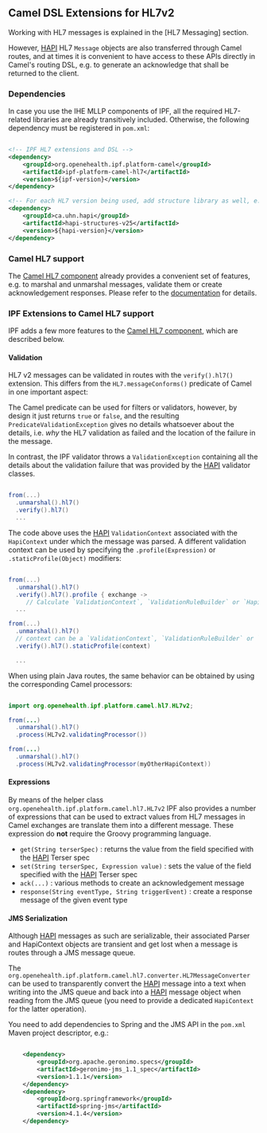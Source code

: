 ## Camel DSL Extensions for HL7v2

Working with HL7 messages is explained in the [HL7 Messaging] section.

However, [HAPI] HL7 `Message` objects are also transferred through Camel routes, and at times it is convenient
to have access to these APIs directly in Camel's routing DSL, e.g. to generate an acknowledge that shall be returned to
the client.


### Dependencies

In case you use the IHE MLLP components of IPF, all the required HL7-related libraries are already transitively included.
Otherwise, the following dependency must be registered in `pom.xml`:

```xml

<!-- IPF HL7 extensions and DSL -->
<dependency>
    <groupId>org.openehealth.ipf.platform-camel</groupId>
    <artifactId>ipf-platform-camel-hl7</artifactId>
    <version>${ipf-version}</version>
</dependency>

<!-- For each HL7 version being used, add structure library as well, e.g. v2.5 -->
<dependency>
    <groupId>ca.uhn.hapi</groupId>
    <artifactId>hapi-structures-v25</artifactId>
    <version>${hapi-version}</version>
</dependency>

```


### Camel HL7 support

The [Camel HL7 component][camel-hl7] already provides a convenient set of features, e.g. to marshal and unmarshal
messages, validate them or create acknowledgement responses. Please refer to the [documentation][camel-hl7] for details.


### IPF Extensions to Camel HL7 support

IPF adds a few more features to the [Camel HL7 component][camel-hl7], which are described below.


#### Validation

HL7 v2 messages can be validated in routes with the `verify().hl7()` extension. This differs from the `HL7.messageConforms()`
predicate of Camel in one important aspect:

The Camel predicate can be used for filters or validators, however, by design it just returns `true` or `false`, and the
resulting `PredicateValidationException` gives no details whatsoever about the details, i.e. *why* the HL7 validation as
failed and the location of the failure in the message.

In contrast, the IPF validator throws a `ValidationException` containing all the details about the validation failure that
was provided by the [HAPI] validator classes.

```groovy

from(...)
  .unmarshal().hl7()
  .verify().hl7()
  ...

```

The code above uses the [HAPI] `ValidationContext` associated with the `HapiContext` under which the message was
parsed. A different validation context can be used by specifying the `.profile(Expression)` or `.staticProfile(Object)` modifiers:

```groovy

from(...)
  .unmarshal().hl7()
  .verify().hl7().profile { exchange ->
     // Calculate `ValidationContext`, `ValidationRuleBuilder` or `HapiContext`
  ...

from(...)
  .unmarshal().hl7()
  // context can be a `ValidationContext`, `ValidationRuleBuilder` or `HapiContext`
  .verify().hl7().staticProfile(context)

  ...

```

When using plain Java routes, the same behavior can be obtained by using the corresponding Camel processors:

```java

import org.openehealth.ipf.platform.camel.hl7.HL7v2;

from(...)
  .unmarshal().hl7()
  .process(HL7v2.validatingProcessor())

from(...)
  .unmarshal().hl7()
  .process(HL7v2.validatingProcessor(myOtherHapiContext))

```


#### Expressions

By means of the helper class `org.openehealth.ipf.platform.camel.hl7.HL7v2`
IPF also provides a number of expressions that can be used to extract values from HL7 messages in
Camel exchanges are translate them into a different message. These expression do **not** require the
Groovy programming language.

* `get(String terserSpec)` : returns the value from the field specified with the [HAPI] Terser spec
* `set(String terserSpec, Expression value)` : sets the value of the field specified with the [HAPI] Terser spec
* `ack(...)` : various methods to create an acknowledgement message
* `response(String eventType, String triggerEvent)` : create a response message of the given event type


#### JMS Serialization

Although [HAPI] messages as such are serializable, their associated Parser and HapiContext objects are
transient and get lost when a message is routes through a JMS message queue.

The `org.openehealth.ipf.platform.camel.hl7.converter.HL7MessageConverter` can be used to transparently
convert the [HAPI] message into a text when writing into the JMS queue and back into a [HAPI] message object
when reading from the JMS queue (you need to provide a dedicated `HapiContext` for the latter operation).

You need to add dependencies to Spring and the JMS API in the `pom.xml` Maven project descriptor, e.g.:

```xml

    <dependency>
        <groupId>org.apache.geronimo.specs</groupId>
        <artifactId>geronimo-jms_1.1_spec</artifactId>
        <version>1.1.1</version>
    </dependency>
    <dependency>
        <groupId>org.springframework</groupId>
        <artifactId>spring-jms</artifactId>
        <version>4.1.4</version>
    </dependency>

```



[HAPI]: http://hl7api.sourceforge.net
[camel-hl7]: http://camel.apache.org/hl7.html